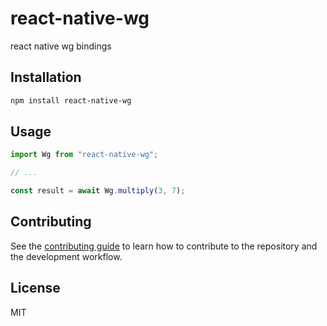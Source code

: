 # react-native-wg

react native wg bindings

## Installation

```sh
npm install react-native-wg
```

## Usage

```js
import Wg from "react-native-wg";

// ...

const result = await Wg.multiply(3, 7);
```

## Contributing

See the [contributing guide](CONTRIBUTING.md) to learn how to contribute to the repository and the development workflow.

## License

MIT
